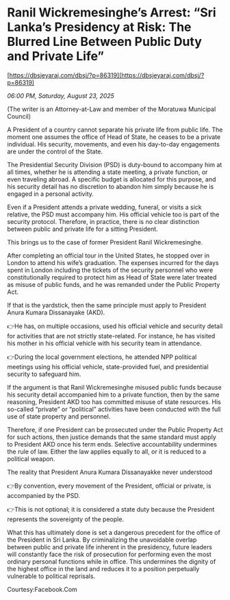 # Ranil Wickremesinghe’s Arrest: “Sri Lanka’s Presidency at Risk: The Blurred Line Between Public Duty and Private Life”

[https://dbsjeyaraj.com/dbsj/?p=86319](https://dbsjeyaraj.com/dbsj/?p=86319)

*06:00 PM, Saturday, August 23, 2025*

(The writer is an Attorney-at-Law and member of the Moratuwa Municipal Council)

A President of a country cannot separate his private life from public life. The moment one assumes the office of Head of State, he ceases to be a private individual. His security, movements, and even his day-to-day engagements are under the control of the State.

The Presidential Security Division (PSD) is duty-bound to accompany him at all times, whether he is attending a state meeting, a private function, or even traveling abroad. A specific budget is allocated for this purpose, and his security detail has no discretion to abandon him simply because he is engaged in a personal activity.

Even if a President attends a private wedding, funeral, or visits a sick relative, the PSD must accompany him. His official vehicle too is part of the security protocol. Therefore, in practice, there is no clear distinction between public and private life for a sitting President.

This brings us to the case of former President Ranil Wickremesinghe.

After completing an official tour in the United States, he stopped over in London to attend his wife’s graduation. The expenses incurred for the days spent in London including the tickets of the security personnel who were constitutionally required to protect him as Head of State were later treated as misuse of public funds, and he was remanded under the Public Property Act.

If that is the yardstick, then the same principle must apply to President Anura Kumara Dissanayake (AKD).

👉He has, on multiple occasions, used his official vehicle and security detail for activities that are not strictly state-related. For instance, he has visited his mother in his official vehicle with his security team in attendance.

👉During the local government elections, he attended NPP political meetings using his official vehicle, state-provided fuel, and presidential security to safeguard him.

If the argument is that Ranil Wickremesinghe misused public funds because his security detail accompanied him to a private function, then by the same reasoning, President AKD too has committed misuse of state resources. His so-called “private” or “political” activities have been conducted with the full use of state property and personnel.

Therefore, if one President can be prosecuted under the Public Property Act for such actions, then justice demands that the same standard must apply to President AKD once his term ends. Selective accountability undermines the rule of law. Either the law applies equally to all, or it is reduced to a political weapon.

The reality that President Anura Kumara Dissanayakke never understood

👉By convention, every movement of the President, official or private, is accompanied by the PSD.

👉This is not optional; it is considered a state duty because the President represents the sovereignty of the people.

What this has ultimately done is set a dangerous precedent for the office of the President in Sri Lanka. By criminalizing the unavoidable overlap between public and private life inherent in the presidency, future leaders will constantly face the risk of prosecution for performing even the most ordinary personal functions while in office. This undermines the dignity of the highest office in the land and reduces it to a position perpetually vulnerable to political reprisals.

Courtesy:Facebook.Com

